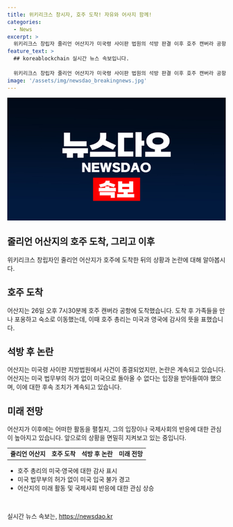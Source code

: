 ```yaml
---
title: 위키리크스 창시자, 호주 도착! 자유와 어사지 함께!
categories:
  - News
excerpt: >
  위키리크스 창립자 줄리언 어산지가 미국령 사이판 법원의 석방 판결 이후 호주 캔버라 공항에 도착했다. 호주 총리는 미국과 영국에 감사의 뜻을 표했고, 어산지는 석방 이후 최종적으로 호주로 돌아왔다. 그러나 미 법무부는 어산지가 미국 정부의 허가 없이 미국에 돌아오는 것을 금지했다. 이에 대한 자세한 내용과 어산지의 의견은 어산지의 유죄를 인정하며 발표된 것으로, 그는 마지막으로 자유인으로서 호주로 돌아왔다.
feature_text: >
  ## koreablockchain 실시간 뉴스 속보입니다.

  위키리크스 창립자 줄리언 어산지가 미국령 사이판 법원의 석방 판결 이후 호주 캔버라 공항에 도착했다. 호주 총리는 미국과 영국에 감사의 뜻을 표했고, 어산지는 석방 이후 최종적으로 호주로 돌아왔다. 그러나 미 법무부는 어산지가 미국 정부의 허가 없이 미국에 돌아오는 것을 금지했다. 이에 대한 자세한 내용과 어산지의 의견은 어산지의 유죄를 인정하며 발표된 것으로, 그는 마지막으로 자유인으로서 호주로 돌아왔다.
image: '/assets/img/newsdao_breakingnews.jpg'
---
```


<p><img src="/assets/img/newsdao_breakingnews.jpg" alt="koreablockchain 속보" /></p>

<h2 data-ke-size="size26">줄리언 어산지의 호주 도착, 그리고 이후</h2>

<p data-ke-size="size16">위키리크스 창립자인 줄리언 어산지가 호주에 도착한 뒤의 상황과 논란에 대해 알아봅시다.</p>

<h2 data-ke-size="size24">호주 도착</h2>

<p data-ke-size="size16">어산지는 26일 오후 7시30분께 호주 캔버라 공항에 도착했습니다. 도착 후 가족들을 만나 포옹하고 숙소로 이동했는데, 이때 호주 총리는 미국과 영국에 감사의 뜻을 표했습니다.</p>

<h2 data-ke-size="size24">석방 후 논란</h2>

<p data-ke-size="size16">어산지는 미국령 사이판 지방법원에서 사건이 종결되었지만, 논란은 계속되고 있습니다. 어산지는 미국 법무부의 허가 없이 미국으로 돌아올 수 없다는 입장을 받아들여야 했으며, 이에 대한 후속 조치가 계속되고 있습니다.</p>

<h2 data-ke-size="size24">미래 전망</h2>

<p data-ke-size="size16">어산지가 이후에는 어떠한 활동을 펼칠지, 그의 입장이나 국제사회의 반응에 대한 관심이 높아지고 있습니다. 앞으로의 상황을 면밀히 지켜보고 있는 중입니다.</p>

<table>
    <tbody>
        <tr>
            <td style="text-align: center; height: 17px;"><b>줄리언 어산지</b></td>
            <td style="text-align: center; height: 17px;"><b>호주 도착</b></td>
            <td style="text-align: center; height: 17px;"><b>석방 후 논란</b></td>
            <td style="text-align: center; height: 17px;"><b>미래 전망</b></td>
        </tr>
    </tbody>
</table>

<ul>
    <li>호주 총리의 미국·영국에 대한 감사 표시</li>
    <li>미국 법무부의 허가 없이 미국 입국 불가 경고</li>
    <li>어산지의 미래 활동 및 국제사회 반응에 대한 관심 상승</li>
</ul>

<p data-ke-size="size16">&nbsp;</p>
실시간 뉴스 속보는, <a href="https://newsdao.kr" rel="dofollow">https://newsdao.kr</a>


